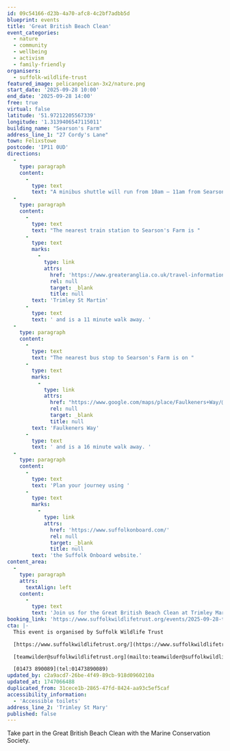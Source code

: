 ```yaml
---
id: 09c54166-d23b-4a70-afc8-4c2bf7adbb5d
blueprint: events
title: 'Great British Beach Clean'
event_categories:
  - nature
  - community
  - wellbeing
  - activism
  - family-friendly
organisers:
  - suffolk-wildlife-trust
featured_image: pelicanpelican-3x2/nature.png
start_date: '2025-09-28 10:00'
end_date: '2025-09-28 14:00'
free: true
virtual: false
latitude: '51.97212205567339'
longitude: '1.3139406547115011'
building_name: "Searson's Farm"
address_line_1: "27 Cordy's Lane"
town: Felixstowe
postcode: 'IP11 0UD'
directions:
  -
    type: paragraph
    content:
      -
        type: text
        text: "A minibus shuttle will run from 10am – 11am from Searson's Farm car park to the reserve and back at 2pm."
  -
    type: paragraph
    content:
      -
        type: text
        text: "The nearest train station to Searson's Farm is "
      -
        type: text
        marks:
          -
            type: link
            attrs:
              href: 'https://www.greateranglia.co.uk/travel-information/station-information/trm'
              rel: null
              target: _blank
              title: null
        text: 'Trimley St Martin'
      -
        type: text
        text: ' and is a 11 minute walk away. '
  -
    type: paragraph
    content:
      -
        type: text
        text: "The nearest bus stop to Searson's Farm is on "
      -
        type: text
        marks:
          -
            type: link
            attrs:
              href: "https://www.google.com/maps/place/Faulkeners+Way/@51.9752727,1.3140982,16z/data=!4m23!1m16!4m15!1m6!1m2!1s0x47d977a891ee4bc3:0xa7ac8f4e981e96fb!2sSearsons+Farm,+Cordy's+Lane,+Trimley+Saint+Mary,+Felixstowe!2m2!1d1.3139611!2d51.9719742!1m6!1m2!1s0x47d977a3e3ed885d:0x22e5ead82e97d3f0!2sFaulkeners+Way,+Trimley+St+Mary,+Felixstowe+IP11+0SY!2m2!1d1.324577!2d51.977337!3e2!3m5!1s0x47d977a3e3ed885d:0x22e5ead82e97d3f0!8m2!3d51.977337!4d1.324577!16s%2Fg%2F1q67rrkjp?entry=ttu&g_ep=EgoyMDI1MDUwNy4wIKXMDSoJLDEwMjExNDUzSAFQAw%3D%3D"
              rel: null
              target: _blank
              title: null
        text: 'Faulkeners Way'
      -
        type: text
        text: ' and is a 16 minute walk away. '
  -
    type: paragraph
    content:
      -
        type: text
        text: 'Plan your journey using '
      -
        type: text
        marks:
          -
            type: link
            attrs:
              href: 'https://www.suffolkonboard.com/'
              rel: null
              target: _blank
              title: null
        text: 'the Suffolk Onboard website.'
content_area:
  -
    type: paragraph
    attrs:
      textAlign: left
    content:
      -
        type: text
        text: 'Join us for the Great British Beach Clean at Trimley Marshes. On the day we will collect litter from a specified section of beach and then weigh and analyse the rubbish. This helps to see trends in what is being found with the hope of cutting it out better at source.'
booking_link: 'https://www.suffolkwildlifetrust.org/events/2025-09-28-trimley-marshes-great-british-beach-clean'
cta: |-
  This event is organised by Suffolk Wildlife Trust

  [https://www.suffolkwildlifetrust.org/](https://www.suffolkwildlifetrust.org/)

  [teamwilder@suffolkwildlifetrust.org](mailto:teamwilder@suffolkwildlifetrust.org)

  [01473 890089](tel:01473890089)
updated_by: c2a9acd7-26be-4f49-89cb-918d0960210a
updated_at: 1747066488
duplicated_from: 31cece1b-2865-47fd-8424-aa93c5ef5caf
accessibility_information:
  - 'Accessible toilets'
address_line_2: 'Trimley St Mary'
published: false
---
```

Take part in the Great British Beach Clean with the Marine Conservation Society.